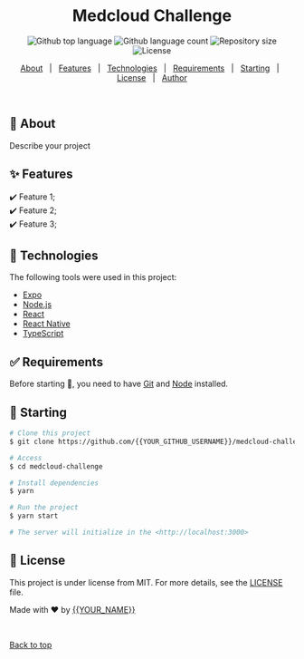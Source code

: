 
<h1 align="center">Medcloud Challenge</h1>

<p align="center">
  <img alt="Github top language" src="https://img.shields.io/github/languages/top/{{YOUR_GITHUB_USERNAME}}/medcloud-challenge?color=56BEB8">

  <img alt="Github language count" src="https://img.shields.io/github/languages/count/{{YOUR_GITHUB_USERNAME}}/medcloud-challenge?color=56BEB8">

  <img alt="Repository size" src="https://img.shields.io/github/repo-size/{{YOUR_GITHUB_USERNAME}}/medcloud-challenge?color=56BEB8">

  <img alt="License" src="https://img.shields.io/github/license/{{YOUR_GITHUB_USERNAME}}/medcloud-challenge?color=56BEB8">

  <!-- <img alt="Github issues" src="https://img.shields.io/github/issues/{{YOUR_GITHUB_USERNAME}}/medcloud-challenge?color=56BEB8" /> -->

  <!-- <img alt="Github forks" src="https://img.shields.io/github/forks/{{YOUR_GITHUB_USERNAME}}/medcloud-challenge?color=56BEB8" /> -->

  <!-- <img alt="Github stars" src="https://img.shields.io/github/stars/{{YOUR_GITHUB_USERNAME}}/medcloud-challenge?color=56BEB8" /> -->
</p>

<!-- Status -->

<!-- <h4 align="center"> 
	🚧  Medcloud Challenge 🚀 Under construction...  🚧
</h4> 

<hr> -->

<p align="center">
  <a href="#dart-about">About</a> &#xa0; | &#xa0; 
  <a href="#sparkles-features">Features</a> &#xa0; | &#xa0;
  <a href="#rocket-technologies">Technologies</a> &#xa0; | &#xa0;
  <a href="#white_check_mark-requirements">Requirements</a> &#xa0; | &#xa0;
  <a href="#checkered_flag-starting">Starting</a> &#xa0; | &#xa0;
  <a href="#memo-license">License</a> &#xa0; | &#xa0;
  <a href="https://github.com/{{tiago-prestes}}" target="_blank">Author</a>
</p>

<br>

## :dart: About ##

Describe your project

## :sparkles: Features ##

:heavy_check_mark: Feature 1;\
:heavy_check_mark: Feature 2;\
:heavy_check_mark: Feature 3;

## :rocket: Technologies ##

The following tools were used in this project:

- [Expo](https://expo.io/)
- [Node.js](https://nodejs.org/en/)
- [React](https://pt-br.reactjs.org/)
- [React Native](https://reactnative.dev/)
- [TypeScript](https://www.typescriptlang.org/)

## :white_check_mark: Requirements ##

Before starting :checkered_flag:, you need to have [Git](https://git-scm.com) and [Node](https://nodejs.org/en/) installed.

## :checkered_flag: Starting ##

```bash
# Clone this project
$ git clone https://github.com/{{YOUR_GITHUB_USERNAME}}/medcloud-challenge

# Access
$ cd medcloud-challenge

# Install dependencies
$ yarn

# Run the project
$ yarn start

# The server will initialize in the <http://localhost:3000>
```

## :memo: License ##

This project is under license from MIT. For more details, see the [LICENSE](LICENSE.md) file.


Made with :heart: by <a href="https://github.com/{{YOUR_GITHUB_USERNAME}}" target="_blank">{{YOUR_NAME}}</a>

&#xa0;

<a href="#top">Back to top</a>

